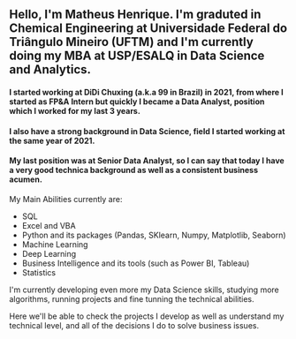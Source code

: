 ## Hello, I'm Matheus Henrique. I'm graduted in Chemical Engineering at Universidade Federal do Triângulo Mineiro (UFTM) and I'm currently doing my MBA at USP/ESALQ in Data Science and Analytics.

#### I started working at DiDi Chuxing (a.k.a 99 in Brazil) in 2021, from where I started as FP&A Intern but quickly I became a Data Analyst, position which I worked for my last 3 years.
#### I also have a strong background in Data Science, field I started working at the same year of 2021.
#### My last position was at Senior Data Analyst, so I can say that today I have a very good technica background as well as a consistent business acumen.

My Main Abilities currently are:

- SQL
- Excel and VBA
- Python and its packages (Pandas, SKlearn, Numpy, Matplotlib, Seaborn)
- Machine Learning
- Deep Learning
- Business Intelligence and its tools (such as Power BI, Tableau)
- Statistics

I'm currently developing even more my Data Science skills, studying more algorithms, running projects and fine tunning the technical abilities.

Here we'll be able to check the projects I develop as well as understand my technical level, and all of the decisions I do to solve business issues.

<!--
**matheushbps/matheushbps** is a ✨ _special_ ✨ repository because its `README.md` (this file) appears on your GitHub profile.

Here are some ideas to get you started:

- 🔭 I’m currently working on ...
- 🌱 I’m currently learning ...
- 👯 I’m looking to collaborate on ...
- 🤔 I’m looking for help with ...
- 💬 Ask me about ...
- 📫 How to reach me: ...
- 😄 Pronouns: ...
- ⚡ Fun fact: ...
-->
